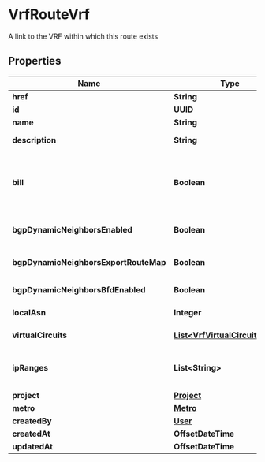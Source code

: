 

# VrfRouteVrf

A link to the VRF within which this route exists

## Properties

| Name | Type | Description | Notes |
|------------ | ------------- | ------------- | -------------|
|**href** | **String** |  |  |
|**id** | **UUID** |  |  [optional] |
|**name** | **String** |  |  [optional] |
|**description** | **String** | Optional field that can be set to describe the VRF |  [optional] |
|**bill** | **Boolean** | True if the VRF is being billed. Usage will start when the first VRF Virtual Circuit is active, and will only stop when the VRF has been deleted. |  [optional] |
|**bgpDynamicNeighborsEnabled** | **Boolean** | Toggle to enable the dynamic bgp neighbors feature on the VRF |  [optional] |
|**bgpDynamicNeighborsExportRouteMap** | **Boolean** | Toggle to export the VRF route-map to the dynamic bgp neighbors |  [optional] |
|**bgpDynamicNeighborsBfdEnabled** | **Boolean** | Toggle BFD on dynamic bgp neighbors sessions |  [optional] |
|**localAsn** | **Integer** | A 4-byte ASN associated with the VRF. |  [optional] |
|**virtualCircuits** | [**List&lt;VrfVirtualCircuitsInner&gt;**](VrfVirtualCircuitsInner.md) | Virtual circuits that are in the VRF |  [optional] |
|**ipRanges** | **List&lt;String&gt;** | A list of CIDR network addresses. Like [\&quot;10.0.0.0/16\&quot;, \&quot;2001:d78::/56\&quot;]. |  [optional] |
|**project** | [**Project**](Project.md) |  |  [optional] |
|**metro** | [**Metro**](Metro.md) |  |  [optional] |
|**createdBy** | [**User**](User.md) |  |  [optional] |
|**createdAt** | **OffsetDateTime** |  |  [optional] |
|**updatedAt** | **OffsetDateTime** |  |  [optional] |



